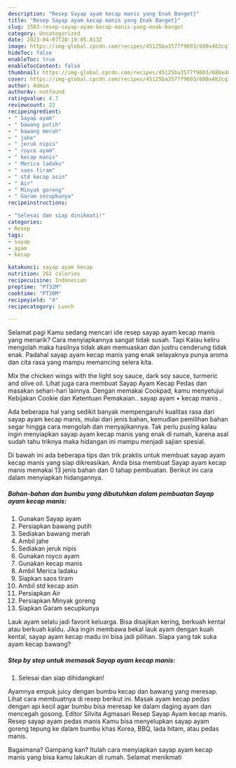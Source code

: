 ```yaml
---
description: "Resep Sayap ayam kecap manis yang Enak Banget}"
title: "Resep Sayap ayam kecap manis yang Enak Banget}"
slug: 1503-resep-sayap-ayam-kecap-manis-yang-enak-banget
category: Uncategorized
date: 2023-04-07T20:19:05.813Z
image: https://img-global.cpcdn.com/recipes/45125ba3577f9603/680x482cq70/sayap-ayam-kecap-manis-foto-resep-utama.jpg
hideToc: false
enableToc: true
enableTocContent: false
thumbnail: https://img-global.cpcdn.com/recipes/45125ba3577f9603/680x482cq70/sayap-ayam-kecap-manis-foto-resep-utama.jpg
cover: https://img-global.cpcdn.com/recipes/45125ba3577f9603/680x482cq70/sayap-ayam-kecap-manis-foto-resep-utama.jpg
author: Admin
authorAv: notfound
ratingvalue: 4.7
reviewcount: 22
recipeingredient:
- " Sayap ayam"
- " bawang putih"
- " bawang merah"
- " jahe"
- " jeruk nipis"
- " royco ayam"
- " kecap manis"
- " Merica ladaku"
- " saos tiram"
- " std kecap asin"
- " Air"
- " Minyak goreng"
- " Garam secupkunya"
recipeinstructions:

- "Selesai dan siap dinikmati!"
categories:
- Resep
tags:
- sayap
- ayam
- kecap

katakunci: sayap ayam kecap 
nutrition: 261 calories
recipecuisine: Indonesian
preptime: "PT32M"
cooktime: "PT30M"
recipeyield: "4"
recipecategory: Lunch

---
```



Selamat pagi Kamu sedang mencari ide resep sayap ayam kecap manis yang menarik? Cara menyiapkannya sangat tidak susah. Tapi Kalau keliru mengolah maka hasilnya tidak akan memuaskan dan justru cenderung tidak enak. Padahal sayap ayam kecap manis yang enak selayaknya punya aroma dan cita rasa yang mampu memancing selera kita.


Mix the chicken wings with the light soy sauce, dark soy sauce, turmeric and olive oil. Lihat juga cara membuat Sayap Ayam Kecap Pedas dan masakan sehari-hari lainnya. Dengan memakai Cookpad, kamu menyetujui Kebijakan Cookie dan Ketentuan Pemakaian.. sayap ayam • kecap manis .

Ada beberapa hal yang sedikit banyak mempengaruhi kualitas rasa dari sayap ayam kecap manis, mulai dari jenis bahan, kemudian pemilihan bahan segar hingga cara mengolah dan menyajikannya. Tak perlu pusing kalau ingin menyiapkan sayap ayam kecap manis yang enak di rumah, karena asal sudah tahu triknya maka hidangan ini mampu menjadi sajian spesial.


Di bawah ini ada beberapa tips dan trik praktis untuk membuat sayap ayam kecap manis yang siap dikreasikan. Anda bisa membuat Sayap ayam kecap manis memakai 13 jenis bahan dan 0 tahap pembuatan. Berikut ini cara dalam menyiapkan hidangannya.

<!--inarticleads1-->

##### Bahan-bahan dan bumbu yang dibutuhkan dalam pembuatan Sayap ayam kecap manis:

1. Gunakan  Sayap ayam
1. Persiapkan  bawang putih
1. Sediakan  bawang merah
1. Ambil  jahe
1. Sediakan  jeruk nipis
1. Gunakan  royco ayam
1. Gunakan  kecap manis
1. Ambil  Merica ladaku
1. Siapkan  saos tiram
1. Ambil  std kecap asin
1. Persiapkan  Air
1. Persiapkan  Minyak goreng
1. Siapkan  Garam secupkunya


Lauk ayam selalu jadi favorit keluarga. Bisa disajikan kering, berkuah kental atau berkuah kaldu. Jika ingin membawa bekal lauk ayam dengan kuah kental, sayap ayam kecap madu ini bisa jadi pilihan. Siapa yang tak suka ayam kecap bawang? 

<!--inarticleads2-->

##### Step by step untuk memasak Sayap ayam kecap manis:


1. Selesai dan siap dihidangkan!

Ayamnya empuk juicy dengan bumbu kecap dan bawang yang meresap. Lihat cara membuatnya di resep berikut ini. Masak ayam kecap pedas dengan api kecil agar bumbu bisa meresap ke dalam daging ayam dan mencegah gosong. Editor Silvita Agmasari Resep Sayap Ayam kecap manis. Resep sayap ayam pedas manis Kamu bisa menyelupkan sayap ayam goreng tepung ke dalam bumbu khas Korea, BBQ, lada hitam, atau pedas manis. 

Bagaimana? Gampang kan? Itulah cara menyiapkan sayap ayam kecap manis yang bisa kamu lakukan di rumah. Selamat menikmati
